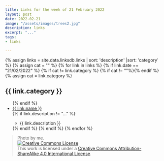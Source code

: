 ```yaml
---
title: Links for the week of 21 February 2022
layout: post
date: 2022-02-21
image: "/assets/images/trees2.jpg"
description: links
excerpt: "..."
tags:
- links

---
```


<div class="links_block">
	{% assign links = site.data.linksdb.links | sort: 'description' |sort: 'category' %}
	{% assign cat = "" %}
	{% for link in links %}
		{% if link.date == "21/02/2022" %}
			{% if cat != link.category %}
				{% if cat != ""%}</ul>{% endif %}
				{% assign cat = link.category %}
				<h2>{{ link.category }}</h2>
				<ul>
			{% endif %}
				<li><a href="link.link">{{ link.name }}</a></li>
				{% if link.description != "..." %}
					<ul><li>{{ link.description }}</li></ul>
				{% endif %}
		{% endif %}
	{% endfor %}
	</ul>
</div>

> Photo by me. <br /><a rel="license" href="http://creativecommons.org/licenses/by-sa/4.0/"><img alt="Creative Commons License" style="border-width:0" src="https://i.creativecommons.org/l/by-sa/4.0/88x31.png" /></a><br />This work is licensed under a <a rel="license" href="http://creativecommons.org/licenses/by-sa/4.0/">Creative Commons Attribution-ShareAlike 4.0 International License</a>.

